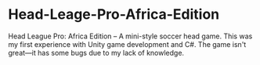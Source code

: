 # Head-Leage-Pro-Africa-Edition
Head League Pro: Africa Edition – A mini-style soccer head game. This was my first experience with Unity game development and C#. The game isn't great—it has some bugs due to my lack of knowledge.

